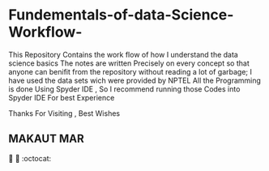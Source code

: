 # Fundementals-of-data-Science-Workflow-
This Repository Contains the work flow of how I understand the data science basics 
The notes are written Precisely on every concept so that anyone can benifit from the repository without reading a lot of garbage;
I have used the data sets wich were provided by NPTEL
All the Programming is done Using Spyder IDE , So I recommend running those Codes into Spyder IDE For best Experience

Thanks For Visiting , Best Wishes

## MAKAUT MAR
🚀 🤘 :octocat: 

